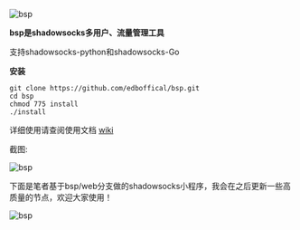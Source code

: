 ![bsp](http://paituo.me/bsp.png)

**bsp是shadowsocks多用户、流量管理工具** 

支持shadowsocks-python和shadowsocks-Go

 **安装** 

```
git clone https://github.com/edboffical/bsp.git
cd bsp
chmod 775 install
./install
```

详细使用请查阅使用文档 [wiki](https://github.com/edboffical/bsp/wiki)

截图:

![bsp](https://eddieby.top/bsp1.png)

下面是笔者基于bsp/web分支做的shadowsocks小程序，我会在之后更新一些高质量的节点，欢迎大家使用！

![bsp](https://eddieby.top/mm.jpg)
